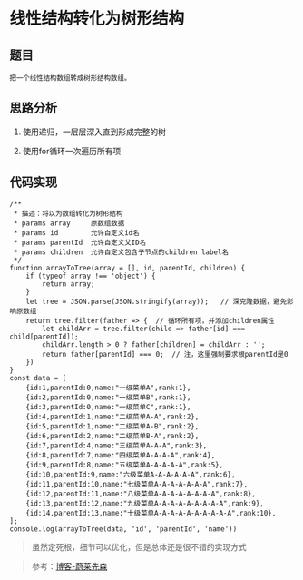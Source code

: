 <!--
 * @Description: 线性结构转化为树形结构
 * @Date: 2020-01-09 11:47:49
 * @LastEditors  : phoebus
 * @LastEditTime : 2020-01-09 12:10:15
 -->
# 线性结构转化为树形结构

## 题目

	把一个线性结构数组转成树形结构数组。

## 思路分析

1. 使用递归，一层层深入直到形成完整的树

2. 使用for循环一次遍历所有项


## 代码实现

``` JS
/**
 * 描述：将以为数组转化为树形结构
 * params array		原数组数据
 * params id		允许自定义id名
 * params parentId	允许自定义父ID名
 * params children	允许自定义包含子节点的children label名
 */
function arrayToTree(array = [], id, parentId, children) {
	if (typeof array !== 'object') {
		return array;
	}
	let tree = JSON.parse(JSON.stringify(array));	// 深克隆数据，避免影响原数组
	return tree.filter(father => {	// 循环所有项，并添加children属性
		let childArr = tree.filter(child => father[id] === child[parentId]);
		childArr.length > 0 ? father[children] = childArr : '';
		return father[parentId] === 0;	// 注，这里强制要求根parentId是0
	})
}
const data = [
	{id:1,parentId:0,name:"一级菜单A",rank:1},
	{id:2,parentId:0,name:"一级菜单B",rank:1},
	{id:3,parentId:0,name:"一级菜单C",rank:1},
	{id:4,parentId:1,name:"二级菜单A-A",rank:2},
	{id:5,parentId:1,name:"二级菜单A-B",rank:2},
	{id:6,parentId:2,name:"二级菜单B-A",rank:2},
	{id:7,parentId:4,name:"三级菜单A-A-A",rank:3},
	{id:8,parentId:7,name:"四级菜单A-A-A-A",rank:4},
	{id:9,parentId:8,name:"五级菜单A-A-A-A-A",rank:5},
	{id:10,parentId:9,name:"六级菜单A-A-A-A-A-A",rank:6},
	{id:11,parentId:10,name:"七级菜单A-A-A-A-A-A-A",rank:7},
	{id:12,parentId:11,name:"八级菜单A-A-A-A-A-A-A-A",rank:8},
	{id:13,parentId:12,name:"九级菜单A-A-A-A-A-A-A-A-A",rank:9},
	{id:14,parentId:13,name:"十级菜单A-A-A-A-A-A-A-A-A-A",rank:10},
];
console.log(arrayToTree(data, 'id', 'parentId', 'name'))
```

> 虽然定死根，细节可以优化，但是总体还是很不错的实现方式

> 参考：[博客-蔚莱先森](https://blog.csdn.net/Mr_JavaScript/article/details/79769572)
